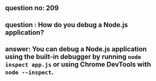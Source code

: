 
      
## question no: 209

## question : How do you debug a Node.js application?

## answer: You can debug a Node.js application using the built-in debugger by running `node inspect app.js` or using Chrome DevTools with `node --inspect`.
      